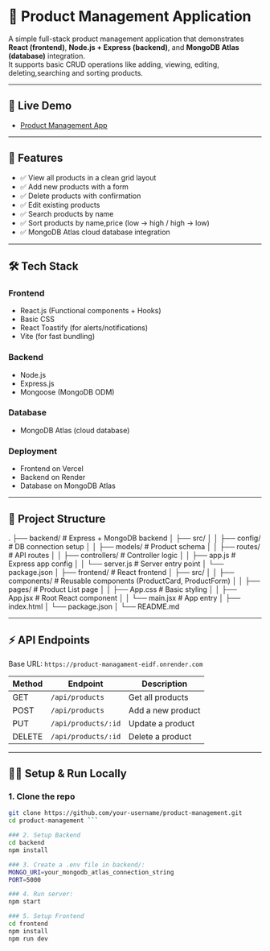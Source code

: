 # 🛒 Product Management Application

A simple full-stack product management application that demonstrates **React (frontend)**, **Node.js + Express (backend)**, and **MongoDB Atlas (database)** integration.  
It supports basic CRUD operations like adding, viewing, editing, deleting,searching and sorting products.

---

## 🚀 Live Demo
- [Product Management App](https://product-managament-kappa.vercel.app/)  
---

## 📌 Features
- ✅ View all products in a clean grid layout  
- ✅ Add new products with a form  
- ✅ Delete products with confirmation  
- ✅ Edit existing products  
- ✅ Search products by name  
- ✅ Sort products by name,price (low → high / high → low)  
- ✅ MongoDB Atlas cloud database integration  

---

## 🛠️ Tech Stack
### Frontend
- React.js (Functional components + Hooks)
- Basic CSS
- React Toastify (for alerts/notifications)
- Vite (for fast bundling)

### Backend
- Node.js
- Express.js
- Mongoose (MongoDB ODM)

### Database
- MongoDB Atlas (cloud database)

### Deployment
- Frontend on Vercel
- Backend on Render
- Database on MongoDB Atlas

---

## 📂 Project Structure
.
├── backend/                     # Express + MongoDB backend
│   ├── src/
│   │   ├── config/              # DB connection setup
│   │   ├── models/              # Product schema
│   │   ├── routes/              # API routes
│   │   ├── controllers/         # Controller logic
│   │   ├── app.js               # Express app config
│   │   └── server.js            # Server entry point
│   └── package.json
│
├── frontend/                    # React frontend
│   ├── src/
│   │   ├── components/          # Reusable components (ProductCard, ProductForm)
│   │   ├── pages/               # Product List page
│   │   ├── App.css              # Basic styling
│   │   ├── App.jsx              # Root React component
│   │   └── main.jsx             # App entry
│   ├── index.html
│   └── package.json
│
└── README.md

---

## ⚡ API Endpoints
Base URL: `https://product-managament-eidf.onrender.com`

| Method | Endpoint              | Description           |
|--------|-----------------------|-----------------------|
| GET    | `/api/products`       | Get all products      |
| POST   | `/api/products`       | Add a new product     |
| PUT    | `/api/products/:id`   | Update a product      |
| DELETE | `/api/products/:id`   | Delete a product      |

---

## 🧑‍💻 Setup & Run Locally

### 1. Clone the repo
```bash
git clone https://github.com/your-username/product-management.git
cd product-management ```

### 2. Setup Backend
cd backend
npm install

### 3. Create a .env file in backend/:
MONGO_URI=your_mongodb_atlas_connection_string
PORT=5000

### 4. Run server:
npm start

### 5. Setup Frontend
cd frontend
npm install
npm run dev


